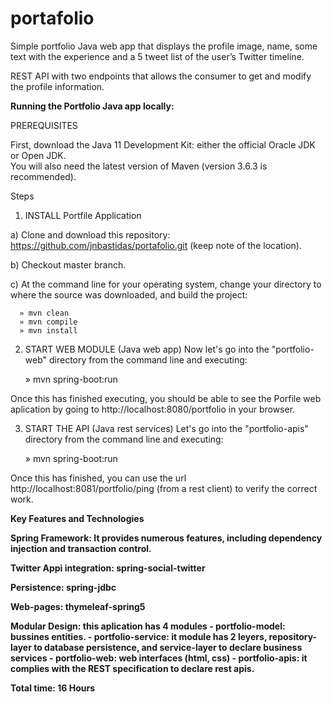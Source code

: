 # portafolio
Simple portfolio Java web app that displays the profile image, name, some text with the experience and a 5 tweet list of the user’s Twitter timeline.

REST API with two endpoints that allows the consumer to get and modify the profile information.



<b>Running the Portfolio Java app locally:</b>

PREREQUISITES

First, download the Java 11 Development Kit: either the official Oracle JDK or Open JDK.<br />
You will also need the latest version of Maven (version 3.6.3 is recommended).


Steps

1. INSTALL Portfile Application

  a) Clone and download this repository: https://github.com/jnbastidas/portafolio.git (keep note of the location).

  b) Checkout master branch.

  c) At the command line for your operating system, change your directory to where the source was downloaded, and build the project:

      » mvn clean
      » mvn compile
      » mvn install
  
 2. START WEB MODULE (Java web app)
  Now let's go into the "portfolio-web" directory from the command line and executing:
  
      » mvn spring-boot:run
      
  Once this has finished executing, you should be able to see the Porfile web aplication by going to http://localhost:8080/portfolio in your browser.
 
 3. START THE API (Java rest services)
  Let's go into the "portfolio-apis" directory from the command line and executing:

      » mvn spring-boot:run
 
  Once this has finished, you can use the url http://localhost:8081/portfolio/ping (from a rest client) to verify the correct work.
 
 
 
 <b>Key Features and Technologies<b/>
  
  Spring Framework: It provides numerous features, including dependency injection and transaction control.
  
  Twitter Appi integration: spring-social-twitter
  
  Persistence: spring-jdbc
  
  Web-pages: thymeleaf-spring5
  
  Modular Design: this aplication has 4 modules
      - portfolio-model: bussines entities.
      - portfolio-service: it module has 2 leyers, repository-layer to database persistence, and service-layer to declare business services
      - portfolio-web: web interfaces (html, css)
      - portfolio-apis: it complies with the REST specification to declare rest apis.
      
      
<b>Total time:</b> 16 Hours
      
      
      
      
      
      
  
    
